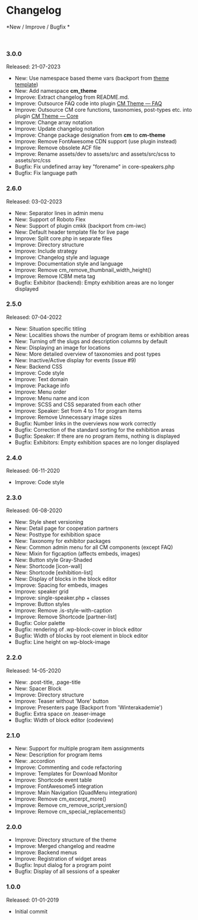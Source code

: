 # Changelog

*New / Improve / Bugfix *

<br>

### 3.0.0

Released: 21-07-2023

* New: Use namespace based theme vars (backport from [theme template](https://github.com/mdibella-dev/theme-template))
* New: Add namespace **cm_theme**
* Improve: Extract changelog from README.md.
* Improve: Outsource FAQ code into plugin [CM Theme — FAQ](https://github.com/mdibella-dev/cm-theme-addon-faq)
* Improve: Outsource CM core functions, taxonomies, post-types etc. into plugin [CM Theme — Core](https://github.com/mdibella-dev/cm-theme-core)
* Improve: Change array notation
* Improve: Update changelog notation
* Improve: Change package designation from **cm** to **cm-theme**
* Improve: Remove FontAwesome CDN support (use plugin instead)
* Improve: Remove obsolete ACF file
* Improve: Rename assets/dev to assets/src and assets/src/scss to assets/src/css
* Bugfix: Fix undefined array key "forename" in core-speakers.php
* Bugfix: Fix language path


### 2.6.0

Released: 03-02-2023

* New: Separator lines in admin menu
* New: Support of Roboto Flex
* New: Support of plugin cmkk (backport from cm-iwc)
* New: Default header template file for live page
* Improve: Split core.php in separate files
* Improve: Directory structure
* Improve: Include strategy
* Improve: Changelog style and laguage
* Improve: Documentation style and language
* Improve: Remove cm_remove_thumbnail_width_height()
* Improve: Remove ICBM meta tag
* Bugfix: Exhibitor (backend): Empty exhibition areas are no longer displayed


### 2.5.0

Released: 07-04-2022

* New: Situation specific titling
* New: Localities shows the number of program items or exhibition areas
* New: Turning off the slugs and description columns by default
* New: Displaying an image for locations
* New: More detailed overview of taxonomies and post types
* New: Inactive/Active display for events (issue #9)
* New: Backend CSS
* Improve: Code style
* Improve: Text domain
* Improve: Package info
* Improve: Menu order
* Improve: Menu name and icon
* Improve: SCSS and CSS separated from each other
* Improve: Speaker: Set from 4 to 1 for program items
* Improve: Remove Unnecessary image sizes
* Bugfix: Number links in the overviews now work correctly
* Bugfix: Correction of the standard sorting for the exhibition areas
* Bugfix: Speaker: If there are no program items, nothing is displayed
* Bugfix: Exhibitors: Empty exhibition spaces are no longer displayed


### 2.4.0
Released: 06-11-2020

* Improve: Code style


### 2.3.0
Released: 06-08-2020

* New: Style sheet versioning
* New: Detail page for cooperation partners
* New: Posttype for exhibition space
* New: Taxonomy for exhibitor packages
* New: Common admin menu for all CM components (except FAQ)
* New: Mixin for figcaption (affects embeds, images)
* New: Button style Gray-Shaded
* New: Shortcode [icon-wall]
* New: Shortcode [exhibition-list]
* New: Display of blocks in the block editor
* Improve: Spacing for embeds, images
* Improve: speaker grid
* Improve: single-speaker.php + classes
* Improve: Button styles
* Improve: Remove .is-style-with-caption
* Improve: Remove Shortcode [partner-list]
* Bugfix: Color palette
* Bugfix: rendering of .wp-block-cover in block editor
* Bugfix: Width of blocks by root element in block editor
* Bugfix: Line height on wp-block-image


### 2.2.0
Released: 14-05-2020

* New: .post-title, .page-title
* New: Spacer Block
* Improve: Directory structure
* Improve: Teaser without 'More' button
* Improve: Presenters page (Backport from 'Winterakademie')
* Bugfix: Extra space on .teaser-image
* Bugfix: Width of block editor (codeview)


### 2.1.0
* New: Support for multiple program item assignments
* New: Description for program items
* New: .accordion
* Improve: Commenting and code refactoring
* Improve: Templates for Download Monitor
* Improve: Shortcode event table
* Improve: FontAwesome5 integration
* Improve: Main Navigation (QuadMenu integration)
* Improve: Remove cm_excerpt_more()
* Improve: Remove cm_remove_script_version()
* Improve: Remove cm_special_replacements()


### 2.0.0
* Improve: Directory structure of the theme
* Improve: Merged changelog and readme
* Improve: Backend menus
* Improve: Registration of widget areas
* Bugfix: Input dialog for a program point
* Bugfix: Display of all sessions of a speaker


### 1.0.0
Released: 01-01-2019

* Initial commit
